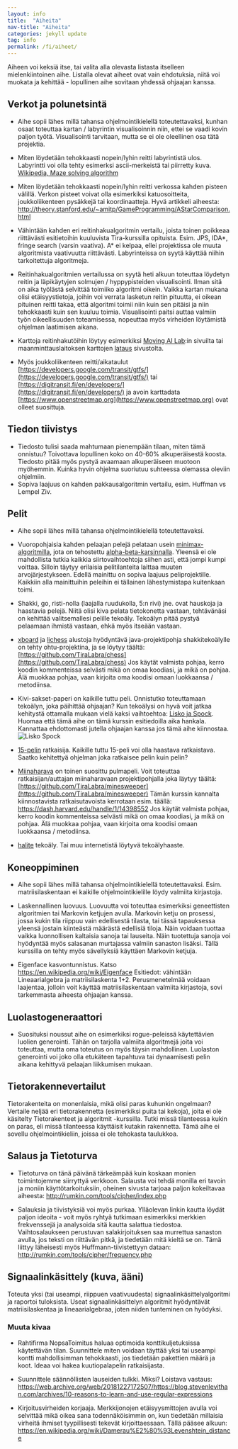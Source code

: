 ```yaml
---
layout: info
title:  "Aiheita"
nav-title: "Aiheita"
categories: jekyll update
tag: info
permalink: /fi/aiheet/
---
```


Aiheen voi keksiä itse, tai valita alla olevasta listasta itselleen mielenkiintoinen aihe. Listalla olevat aiheet ovat vain ehdotuksia, niitä voi muokata ja kehittää - lopullinen aihe sovitaan yhdessä ohjaajan kanssa.

## Verkot ja polunetsintä

* Aihe sopii lähes millä tahansa ohjelmointikielellä toteutettavaksi, kunhan osaat toteuttaa kartan / labyrintin visualisoinnin niin, ettei se vaadi kovin paljon työtä. Visualisointi tarvitaan, mutta se ei ole oleellinen osa tätä projektia.

* Miten löydetään tehokkaasti nopein/lyhin reitti labyrintistä ulos. Labyrintti voi olla tehty esimerksi ascii-merkeistä tai piirretty kuva. [Wikipedia, Maze solving algorithm](https://en.wikipedia.org/wiki/Maze_solving_algorithm) 

* Miten löydetään tehokkaasti nopein/lyhin reitti verkossa kahden pisteen välillä. Verkon pisteet voivat olla esimerkiksi katuosoitteita, joukkoliikenteen pysäkkejä tai koordinaatteja. Hyvä artikkeli aiheesta: http://theory.stanford.edu/~amitp/GameProgramming/AStarComparison.html

* Vähintään kahden eri reitinhakualgoritmin vertailu, joista toinen poikkeaa riittävästi esitietoihin kuuluvista Tira-kurssilla opituista. Esim. JPS, IDA\*, fringe search (varsin vaativa). A* ei kelpaa, ellei projektissa ole muuta algoritmista vaativuutta riittävästi. Labyrinteissa on syytä käyttää niihin tarkoitettuja algoritmeja.

* Reitinhakualgoritmien vertailussa on syytä heti alkuun toteuttaa löydetyn reitin ja läpikäytyjen solmujen / hyppypisteiden visualisointi. Ilman sitä on aika työlästä selvittää toimiiko algoritmi oikein. Vaikka kartan mukana olisi etäisyystietoja, joihin voi verrata lasketun reitin pituutta, ei oikean pituinen reitti takaa, että algoritmi toimii niin kuin sen pitäisi ja niin tehokkaasti kuin sen kuuluu toimia. Visualisointi paitsi auttaa valmiin työn oikeellisuuden toteamisessa, nopeuttaa myös virheiden löytämistä ohjelman laatimisen aikana.

* Karttoja reitinhakutöihin löytyy esimerkiksi [Moving AI Lab](http://www.movingai.com/benchmarks/):in sivuilta tai maanminttauslaitoksen karttojen [lataus](http://kartat.kapsi.fi/) sivustolta.

* Myös joukkoliikenteen reitti/aikataulut [https://developers.google.com/transit/gtfs/](https://developers.google.com/transit/gtfs/) tai [https://digitransit.fi/en/developers/](https://digitransit.fi/en/developers/) ja avoin karttadata [https://www.openstreetmap.org](https://www.openstreetmap.org) ovat olleet suosittuja.

## Tiedon tiivistys

* Tiedosto tulisi saada mahtumaan pienempään tilaan, miten tämä onnistuu? Toivottava lopullinen koko on 40-60% alkuperäisestä koosta. Tiedosto pitää myös pystyä avaamaan alkuperäiseen muotoon myöhemmin. Kuinka hyvin ohjelma suoriutuu suhteessa olemassa oleviin ohjelmiin.
* Sopiva laajuus on kahden pakkausalgoritmin vertailu, esim. Huffman vs Lempel Ziv.


## Pelit

* Aihe sopii lähes millä tahansa ohjelmointikielellä toteutettavaksi.

* Vuoropohjaisia kahden pelaajan pelejä pelataan usein [minimax-algoritmilla](https://en.wikipedia.org/wiki/Minimax), jota on tehostettu [alpha-beta-karsinnalla](https://en.wikipedia.org/wiki/Alpha%E2%80%93beta_pruning). Yleensä ei ole mahdollista tutkia kaikkia siirtovaihtoehtoja siihen asti, että jompi kumpi voittaa. Silloin täytyy erilaisia pelitilanteita laittaa muuten arvojärjestykseen. Edellä mainittu on sopiva laajuus peliprojektille. Kaikkiin alla mainittuihin peleihin ei tällainen lähestymistapa kuitenkaan toimi.

* Shakki, go, risti-nolla (laajalla ruudukolla, 5:n rivi) jne. ovat hauskoja ja haastavia pelejä. Niitä olisi kiva pelata tietokonetta vastaan, tehtävänäsi on kehittää valitsemallesi pelille tekoäly. Tekoälyn pitää pystyä pelaamaan ihmistä vastaan, ehkä myös itseään vastaan. 

* [xboard](https://www.gnu.org/software/xboard/) ja [lichess](https://lichess.org/blog/WvDNticAAMu_mHKP/welcome-lichess-bots) alustoja hyödyntävä java-projektipohja shakkitekoälylle on tehty ohtu-projektina, ja se löytyy täältä: [https://github.com/TiraLabra/chess](https://github.com/TiraLabra/chess) Jos käytät valmista pohjaa, kerro koodin kommenteissa selvästi mikä on omaa koodiasi, ja mikä on pohjaa. Älä muokkaa pohjaa, vaan kirjoita oma koodisi omaan luokkaansa / metodiinsa.

* Kivi-sakset-paperi on kaikille tuttu peli. Onnistutko toteuttamaan tekoälyn, joka päihittää ohjaajan? Kun tekoälysi on hyvä voit jatkaa kehitystä ottamalla mukaan vielä kaksi vaihtoehtoa: [Lisko ja Spock](http://www.youtube.com/watch?v=x5Q6-wMx-K8). Huomaa että tämä aihe on tämä kurssin esitiedoilla aika hankala. Kannattaa ehdottomasti jutella ohjaajan kanssa jos tämä aihe kiinnostaa. ![Lisko Spock](http://upload.wikimedia.org/wikipedia/commons/a/ad/Pierre_ciseaux_feuille_l%C3%A9zard_spock_aligned.svg)

* [15-pelin](http://en.m.wikipedia.org/wiki/15_puzzle) ratkaisija. Kaikille tuttu 15-peli voi olla haastava ratkaistava. Saatko kehitettyä ohjelman joka ratkaisee pelin kuin pelin? 

* [Miinaharava](https://en.wikipedia.org/wiki/Minesweeper_(video_game)) on toinen suosittu pulmapeli. Voit toteuttaa ratkaisijan/auttajan miinaharavaan projektipohjalla joka läytyy täältä: [https://github.com/TiraLabra/minesweeper](https://github.com/TiraLabra/minesweeper) Tämän kurssin kannalta kiinnostavista ratkaisutavoista kerrotaan esim. täällä: https://dash.harvard.edu/handle/1/14398552  Jos käytät valmista pohjaa, kerro koodin kommenteissa selvästi mikä on omaa koodiasi, ja mikä on pohjaa. Älä muokkaa pohjaa, vaan kirjoita oma koodisi omaan luokkaansa / metodiinsa.

* [halite](https://halite.io/) tekoäly. Tai muu internetistä löytyvä tekoälyhaaste.

## Koneoppiminen

* Aihe sopii lähes millä tahansa ohjelmointikielellä toteutettavaksi. Esim. matriisilaskentaan ei kaikille ohjelmointikielille löydy valmiita kirjastoja.

* Laskennallinen luovuus. Luovuutta voi toteuttaa esimerkiksi geneettisten algoritmien tai Markovin ketjujen avulla. Markovin ketju on prosessi, jossa kukin tila riippuu vain edellisestä tilasta, tai tässä tapauksessa yleensä jostain kiinteästä määrästä edellisiä tiloja. Näin voidaan tuottaa vaikka luonnollisen kaltaisia sanoja tai lauseita. Näin tuotettuja sanoja voi hyödyntää myös salasanan murtajassa valmiin sanaston lisäksi. Tällä kurssilla on tehty myös sävellyksiä käyttäen Markovin ketjuja.

* Eigenface kasvontunnistus. Katso https://en.wikipedia.org/wiki/Eigenface Esitiedot: vähintään Lineaarialgebra ja matriisilaskenta 1+2. Perusmenetelmää voidaan laajentaa, jolloin voit käyttää matriisilaskentaan valmiita kirjastoja, sovi tarkemmasta aiheesta ohjaajan kanssa.

## Luolastogeneraattori
* Suosituksi noussut aihe on esimerkiksi rogue-peleissä käytettävien luolien generointi. Tähän on tarjolla valmiita algoritmejä joita voi toteuttaa, mutta oma toteutus on myös täysin mahdollinen. Luolaston generointi voi joko olla etukäteen tapahtuva tai dynaamisesti pelin aikana kehittyvä pelaajan liikkumisen mukaan.


## Tietorakennevertailut
Tietorakenteita on monenlaisia, mikä olisi paras kuhunkin ongelmaan? Vertaile neljää eri tietorakennetta (esimerkiksi puita tai kekoja), joita ei ole käsitelty Tietorakenteet ja algoritmit -kurssilla. Tutki missä tilanteessa kukin on paras, eli missä tilanteessa käyttäisit kutakin rakennetta. Tämä aihe ei sovellu ohjelmointikieliin, joissa ei ole tehokasta taulukkoa.


## Salaus ja Tietoturva
* Tietoturva on tänä päivänä tärkeämpää kuin koskaan monien toimintojemme siirryttyä verkkoon. Salausta voi tehdä monilla eri tavoin ja moniin käyttötarkoituksiin, oheinen sivusta tarjoaa paljon kokeiltavaa aiheesta: http://rumkin.com/tools/cipher/index.php

* Salauksia ja tiivistyksiä voi myös purkaa. Ylläolevan linkin kautta löydät paljon ideoita - voit myös ryhtyä tutkimaan esimerkiksi merkkien frekvenssejä ja analysoida sitä kautta salattua tiedostoa. Vaihtosalaukseen perustuvan salakirjoituksen saa murrettua sanaston avulla, jos teksti on riittävän pitkä, ja tiedetään mitä kieltä se on. Tämä liittyy läheisesti myös Huffmann-tiivistettyyn dataan: http://rumkin.com/tools/cipher/frequency.php


## Signaalinkäsittely (kuva, ääni)
Toteuta yksi (tai useampi, riippuen vaativuudesta) signaalinkäsittelyalgoritmi ja raportoi tuloksista. Useat signaalinkäsittelyn algoritmit hyödyntävät matriisilaskentaa ja lineaarialgebraa, joten niiden tunteminen on hyödyksi.

### Muuta kivaa
* Rahtifirma NopsaToimitus haluaa optimoida konttikuljetuksissa käytettävän tilan. Suunnittele miten voidaan täyttää yksi tai useampi kontti mahdollisimman tehokkaasti, jos tiedetään pakettien määrä ja koot. Ideaa voi hakea kuutiopalapelin ratkaisijasta.

* Suunnittele säännöllisten lauseiden tulkki. Miksi? Loistava vastaus: https://web.archive.org/web/20181227172507/https://blog.stevenlevithan.com/archives/10-reasons-to-learn-and-use-regular-expressions

* Kirjoitusvirheiden korjaaja. Merkkijonojen etäisyysmittojen avulla voi selvittää mikä oikea sana todennäköisimmin on, kun tiedetään millaisia virheitä ihmiset tyypillisesti tekevät kirjoittaessaan. Tällä pääsee alkuun: https://en.wikipedia.org/wiki/Damerau%E2%80%93Levenshtein_distance
